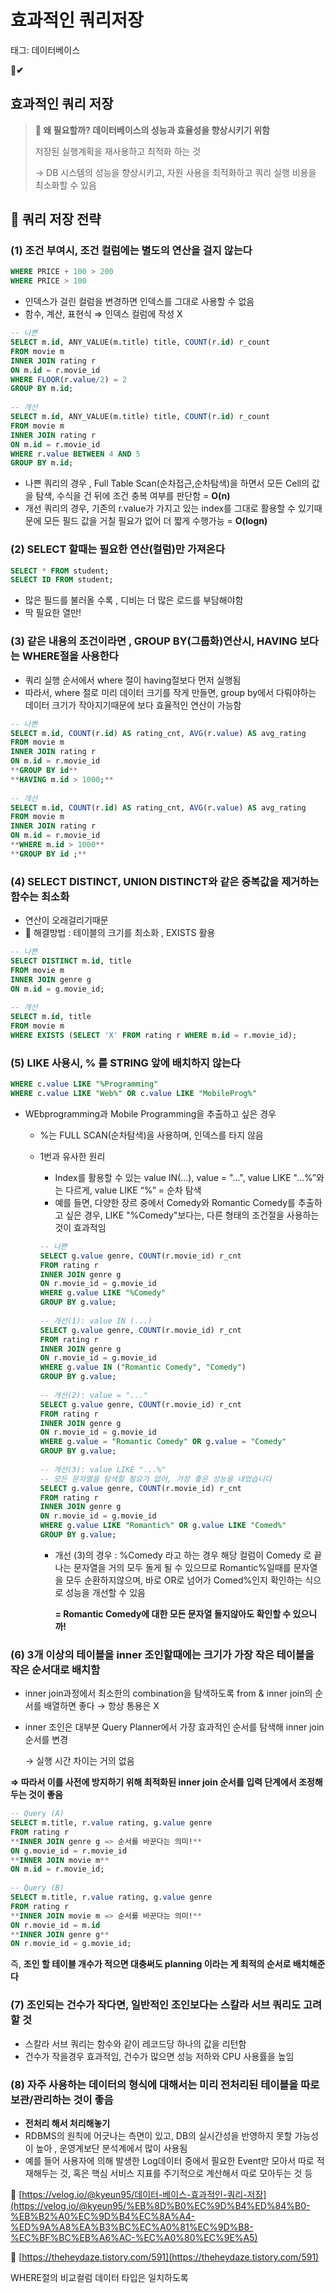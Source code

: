 # 효과적인 쿼리저장

태그: 데이터베이스

**📌✔**

## 효과적인 쿼리 저장

> **📌 왜 필요할까? 데이터베이스의 성능과 효율성을 향상시키기 위함**
> 
> 
> 저장된 실행계획을 재사용하고 최적화 하는 것 
> 
> → DB 시스템의 성능을 향상시키고, 자원 사용을 최적화하고 쿼리 실행 비용을 최소화할 수 있음
> 

## **📌 쿼리 저장 전략**

### (1) 조건 부여시, 조건 컬럼에는 별도의 연산을 걸지 않는다

```sql
WHERE PRICE + 100 > 200
WHERE PRICE > 100
```

- 인덱스가 걸린 컬럼을 변경하면 인덱스를 그대로 사용할 수 없음
- 함수, 계산, 표현식 ⇒ 인덱스 컬럼에 작성 X

```sql
-- 나쁜
SELECT m.id, ANY_VALUE(m.title) title, COUNT(r.id) r_count 
FROM movie m 
INNER JOIN rating r 
ON m.id = r.movie_id 
WHERE FLOOR(r.value/2) = 2 
GROUP BY m.id;
 
-- 개선
SELECT m.id, ANY_VALUE(m.title) title, COUNT(r.id) r_count 
FROM movie m 
INNER JOIN rating r 
ON m.id = r.movie_id 
WHERE r.value BETWEEN 4 AND 5 
GROUP BY m.id;
```

- 나쁜 쿼리의 경우 , Full Table Scan(순차접근,순차탐색)을 하면서 모든 Cell의 값을 탐색, 수식을 건 뒤에 조건 충복 여부를 판단함 = **O(n)**
- 개선 쿼리의 경우, 기존의 r.value가 가지고 있는 index를 그대로 활용할 수 있기때문에 모든 필드 값을 거칠 필요가 없어 더 짧게 수행가능 = **O(logn)**

### (2) SELECT 할때는 필요한 연산(컬럼)만 가져온다

```sql
SELECT * FROM student;
SELECT ID FROM student;
```

- 많은 필드를 불러올 수록 , 디비는 더 많은 로드를 부담해야함
- 딱 필요한 열만!

### (3) 같은 내용의 조건이라면 , GROUP BY(그룹화)연산시, HAVING 보다는 WHERE절을 사용한다

- 쿼리 실행 순서에서 where 절이 having절보다 먼저 실행됨
- 따라서, where 절로 미리 데이터 크기를 작게 만들면, group by에서 다뤄야하는 데이터 크기가 작아지기때문에 보다 효율적인 연산이 가능함

```sql
-- 나쁜
SELECT m.id, COUNT(r.id) AS rating_cnt, AVG(r.value) AS avg_rating 
FROM movie m  
INNER JOIN rating r 
ON m.id = r.movie_id 
**GROUP BY id** 
**HAVING m.id > 1000;**
 
-- 개선
SELECT m.id, COUNT(r.id) AS rating_cnt, AVG(r.value) AS avg_rating 
FROM movie m  
INNER JOIN rating r 
ON m.id = r.movie_id 
**WHERE m.id > 1000**
**GROUP BY id ;**
```

### (4) SELECT DISTINCT, UNION DISTINCT와 같은 중복값을 제거하는 함수는 최소화

- 연산이 오래걸리기때문
- 🔑 해결방법 : 테이블의 크기를 최소화 , EXISTS 활용

```sql
-- 나쁜
SELECT DISTINCT m.id, title 
FROM movie m  
INNER JOIN genre g 
ON m.id = g.movie_id;
 
-- 개선
SELECT m.id, title 
FROM movie m  
WHERE EXISTS (SELECT 'X' FROM rating r WHERE m.id = r.movie_id);
```

### (5) LIKE 사용시, % 를 STRING 앞에 배치하지 않는다

```sql
WHERE c.value LIKE "%Programming"
WHERE c.value LIKE "Web%" OR c.value LIKE "MobileProg%"
```

- WEbprogramming과 Mobile Programming을 추출하고 싶은 경우
    - %는 FULL SCAN(순차탐색)을 사용하며, 인덱스를 타지 않음
    - 1번과 유사한 원리
        - Index를 활용할 수 있는 value IN(…), value = "...", value LIKE "...%”와는 다르게, value LIKE “%” = 순차 탐색
        - 예를 들면, 다양한 장르 중에서 Comedy와 Romantic Comedy를 추출하고 싶은 경우, LIKE "%Comedy"보다는, 다른 형태의 조건절을 사용하는 것이 효과적임
        
        ```sql
        -- 나쁜
        SELECT g.value genre, COUNT(r.movie_id) r_cnt 
        FROM rating r 
        INNER JOIN genre g 
        ON r.movie_id = g.movie_id 
        WHERE g.value LIKE "%Comedy"  
        GROUP BY g.value;
         
        -- 개선(1): value IN (...)
        SELECT g.value genre, COUNT(r.movie_id) r_cnt 
        FROM rating r 
        INNER JOIN genre g 
        ON r.movie_id = g.movie_id 
        WHERE g.value IN ("Romantic Comedy", "Comedy") 
        GROUP BY g.value;
         
        -- 개선(2): value = "..."
        SELECT g.value genre, COUNT(r.movie_id) r_cnt 
        FROM rating r 
        INNER JOIN genre g 
        ON r.movie_id = g.movie_id 
        WHERE g.value = "Romantic Comedy" OR g.value = "Comedy"
        GROUP BY g.value;
         
        -- 개선(3): value LIKE "...%"
        -- 모든 문자열을 탐색할 필요가 없어, 가장 좋은 성능을 내었습니다
        SELECT g.value genre, COUNT(r.movie_id) r_cnt 
        FROM rating r 
        INNER JOIN genre g 
        ON r.movie_id = g.movie_id 
        WHERE g.value LIKE "Romantic%" OR g.value LIKE "Comed%"
        GROUP BY g.value;
        ```
        
        - 개선 (3)의 경우 : %Comedy 라고 하는 경우 해당 컬럼이 Comedy 로 끝나는 문자열을 거의 모두 돌게 될 수 있으므로 Romantic%일때를 문자열을 모두 순환하지않으며, 바로 OR로 넘어가 Comed%인지 확인하는 식으로 성능을 개선할 수 있음
            
            **= Romantic Comedy에 대한 모든 문자열 돌지않아도 확인할 수 있으니까!**
            

### (6) 3개 이상의 테이블을 inner 조인할때에는 크기가 가장 작은 테이블을 작은 순서대로 배치함

- inner join과정에서 최소한의 combination을 탐색하도록 from & inner join의 순서를 배열하면 좋다 → 항상 통용은 X
- inner 조인은 대부분 Query Planner에서 가장 효과적인 순서를 탐색해 inner join 순서를 변경
    
    → 실행 시간 차이는 거의 없음
    

**⇒ 따라서 이를 사전에 방지하기 위해 최적화된 inner join 순서를 입력 단계에서 조정해 두는 것이 좋음**

```sql
-- Query (A)
SELECT m.title, r.value rating, g.value genre 
FROM rating r 
**INNER JOIN genre g => 순서를 바꾼다는 의미!**
ON g.movie_id = r.movie_id  
**INNER JOIN movie m** 
ON m.id = r.movie_id;
 
-- Query (B)
SELECT m.title, r.value rating, g.value genre 
FROM rating r 
**INNER JOIN movie m => 순서를 바꾼다는 의미!**
ON r.movie_id = m.id 
**INNER JOIN genre g** 
ON r.movie_id = g.movie_id;
```

즉, **조인 할 테이블 개수가 적으면 대충써도 planning 이라는 게 최적의 순서로 배치해준다**

### (7) 조인되는 건수가 작다면, 일반적인 조인보다는 스칼라 서브 쿼리도 고려할 것

- 스칼라 서브 쿼리는 함수와 같이 레코드당 하나의 값을 리턴함
- 건수가 작을경우 효과적임, 건수가 많으면 성능 저하와 CPU 사용률을 높임

### (8)  **자주 사용하는 데이터의 형식에 대해서는 미리 전처리된 테이블을 따로 보관/관리하는 것이 좋음**

- **전처리 해서 처리해놓기**
- RDBMS의 원칙에 어긋나는 측면이 있고, DB의 실시간성을 반영하지 못할 가능성이 높아 , 운영계보단 분석계에서 많이 사용됨
- 예를 들어 사용자에 의해 발생한 Log데이터 중에서 필요한 Event만 모아서 따로 적재해두는 것, 혹은 핵심 서비스 지표를 주기적으로 계산해서 따로 모아두는 것 등

🔗 [https://velog.io/@kyeun95/데이터-베이스-효과적인-쿼리-저장](https://velog.io/@kyeun95/%EB%8D%B0%EC%9D%B4%ED%84%B0-%EB%B2%A0%EC%9D%B4%EC%8A%A4-%ED%9A%A8%EA%B3%BC%EC%A0%81%EC%9D%B8-%EC%BF%BC%EB%A6%AC-%EC%A0%80%EC%9E%A5)

🔗 [https://theheydaze.tistory.com/591](https://theheydaze.tistory.com/591)

WHERE절의 비교컬럼 데이터 타입은 일치하도록